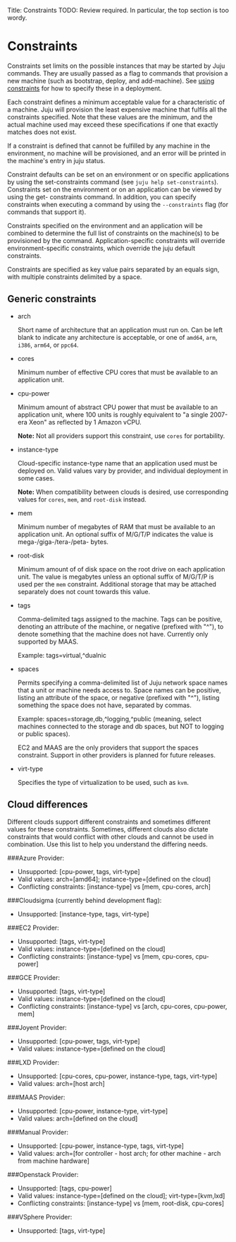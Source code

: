 Title: Constraints
TODO:  Review required. In particular, the top section is too wordy.

# Constraints

Constraints set limits on the possible instances that may be started by Juju
commands. They are usually passed as a flag to commands that provision a
new machine (such as bootstrap, deploy, and add-machine). See [using
constraints](charms-constraints.html) for how to specify these in a
deployment.

Each constraint defines a minimum acceptable value for a characteristic of a
machine. Juju will provision the least expensive machine that fulfils all the
constraints specified. Note that these values are the minimum, and the actual
machine used may exceed these specifications if one that exactly matches does
not exist.

If a constraint is defined that cannot be fulfilled by any machine in the
environment, no machine will be provisioned, and an error will be printed in the
machine's entry in juju status.

Constraint defaults can be set on an environment or on specific applications by
using the set-constraints command (see `juju help set-constraints`). Constraints
set on the environment or on an application can be viewed by using the get-
constraints command. In addition, you can specify constraints when executing a
command by using the `--constraints` flag (for commands that support it).

Constraints specified on the environment and an application will be combined to
determine the full list of constraints on the machine(s) to be provisioned by
the command. Application-specific constraints will override environment-specific
constraints, which override the juju default constraints.

Constraints are specified as key value pairs separated by an equals sign, with
multiple constraints delimited by a space.


## Generic constraints


- arch

    Short name of architecture that an application must run on. Can be left
    blank to indicate any architecture is acceptable, or one of `amd64`,
    `arm`, `i386`, `arm64`, or `ppc64`.

- cores

    Minimum number of effective CPU cores that must be available to an
    application unit.

- cpu-power

    Minimum amount of abstract CPU power that must be available to an
    application unit, where 100 units is roughly equivalent to "a single
    2007-era Xeon" as reflected by 1 Amazon vCPU. 
    
    **Note:**  Not all providers support this constraint, use
    `cores` for portability.

- instance-type

    Cloud-specific instance-type name that an application used must be
    deployed on. Valid values vary by provider, and individual
    deployment in some cases. 
    
    **Note:**  When compatibility between clouds is desired, use
    corresponding values for `cores`, `mem`, and `root-disk`
    instead.

- mem

    Minimum number of megabytes of RAM that must be available to an
    application unit. An optional suffix of M/G/T/P indicates the value is
    mega-/giga-/tera-/peta- bytes.

- root-disk

    Minimum amount of of disk space on the root drive on each application
    unit. The value is megabytes unless an optional suffix of M/G/T/P is used
    per the `mem` constraint. Additional storage that may be attached
    separately does not count towards this value.

- tags

    Comma-delimited tags assigned to the machine. Tags can be positive, 
    denoting an attribute of the machine, or negative (prefixed with "^"),
    to denote something that the machine does not have. Currently only
    supported by MAAS.

    Example: tags=virtual,^dualnic

- spaces

    Permits specifying a comma-delimited list of Juju network space names
    that a unit or machine needs access to. Space names can be positive,
    listing an attribute of the space, or negative (prefixed with "^"),
    listing something the space does not have, separated by commas.

    Example: spaces=storage,db,^logging,^public (meaning, select machines connected
    to the storage and db spaces, but NOT to logging or public spaces).

    EC2 and MAAS are the only providers that support the spaces constraint.
    Support in other providers is planned for future releases.

- virt-type

    Specifies the type of virtualization to be used, such as `kvm`.


## Cloud differences

Different clouds support different constraints and sometimes different
values for these constraints. Sometimes, different clouds also dictate
constraints that would conflict with other clouds and cannot be used
in combination. Use this list to help you understand the differing needs.

###Azure Provider:
- Unsupported: [cpu-power, tags, virt-type]
- Valid values: arch=[amd64]; instance-type=[defined on the cloud]
- Conflicting constraints: [instance-type] vs [mem, cpu-cores, arch]

###Cloudsigma (currently behind development flag):
- Unsupported: [instance-type, tags, virt-type]

###EC2 Provider:
- Unsupported: [tags, virt-type]
- Valid values: instance-type=[defined on the cloud]
- Conflicting constraints: [instance-type] vs [mem, cpu-cores, cpu-power]

###GCE Provider:
- Unsupported: [tags, virt-type]
- Valid values: instance-type=[defined on the cloud]
- Conflicting constraints: [instance-type] vs [arch, cpu-cores, cpu-power, mem]

###Joyent Provider:
- Unsupported: [cpu-power, tags, virt-type]
- Valid values: instance-type=[defined on the cloud]

###LXD Provider:
- Unsupported: [cpu-cores, cpu-power, instance-type, tags, virt-type]
- Valid values: arch=[host arch]

###MAAS Provider:
- Unsupported: [cpu-power, instance-type, virt-type]
- Valid values: arch=[defined on the cloud]

###Manual Provider:
- Unsupported: [cpu-power, instance-type, tags, virt-type]
- Valid values: arch=[for controller - host arch; for other machine - arch from machine hardware]

###Openstack Provider:
- Unsupported: [tags, cpu-power]
- Valid values: instance-type=[defined on the cloud]; virt-type=[kvm,lxd]
- Conflicting constraints: [instance-type] vs [mem, root-disk, cpu-cores]

###VSphere Provider:
- Unsupported: [tags, virt-type]
